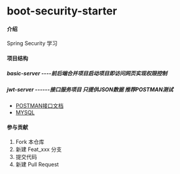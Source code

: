 # boot-security-starter

#### 介绍
Spring Security 学习


#### 项目结构
##### basic-server ----前后端合并项目启动项目即访问网页实现权限控制
##### jwt-server ------接口服务项目 只提供JSON数据 推荐POSTMAN测试
* [POSTMAN接口文档 ](https://github.com/wangming-github/Springboot-security-starter/tree/main/jwt-server/postman%E5%AF%BC%E5%85%A5%E6%96%87%E4%BB%B6)
* [MYSQL](https://github.com/wangming-github/Springboot-security-starter/tree/main/%E6%95%B0%E6%8D%AE%E5%BA%93%E6%96%87%E4%BB%B6)


#### 参与贡献

1.  Fork 本仓库
2.  新建 Feat_xxx 分支
3.  提交代码
4.  新建 Pull Request
